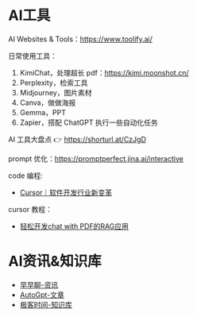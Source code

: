 # AI工具
AI Websites & Tools：https://www.toolify.ai/

日常使用工具：
1. KimiChat，处理超长 pdf：https://kimi.moonshot.cn/
2. Perplexity，检索工具
3. Midjourney，图片素材
4. Canva，做做海报
5. Gemma，PPT
6. Zapier，搭配 ChatGPT 执行一些自动化任务

AI 工具大盘点 👉 https://shorturl.at/CzJgD

prompt 优化：https://promptperfect.jina.ai/interactive

code 编程:
- [Cursor｜软件开发行业新变革](https://mp.weixin.qq.com/s/QWy3hFjsseBaCgEMzOtGRA)

cursor 教程：
- [轻松开发chat with PDF的RAG应用](https://www.bilibili.com/video/BV1GFphe9EvV/?vd_source=e02a9cdd2e29483dd230bd1d46cdb5da)

# AI资讯&知识库
- [早早聊-资讯](https://zaozaoliao.feishu.cn/wiki/IaUSwhYZ0iVz3wkIkoCciyRan4c)
- [AutoGpt-文章](https://autogpt.net/)
- [极客时间-知识库](https://gp477l8icq.feishu.cn/wiki/JUXnwzSuviL5E9kh6jUc8FRinHe?ignore_wx_jump=1)

